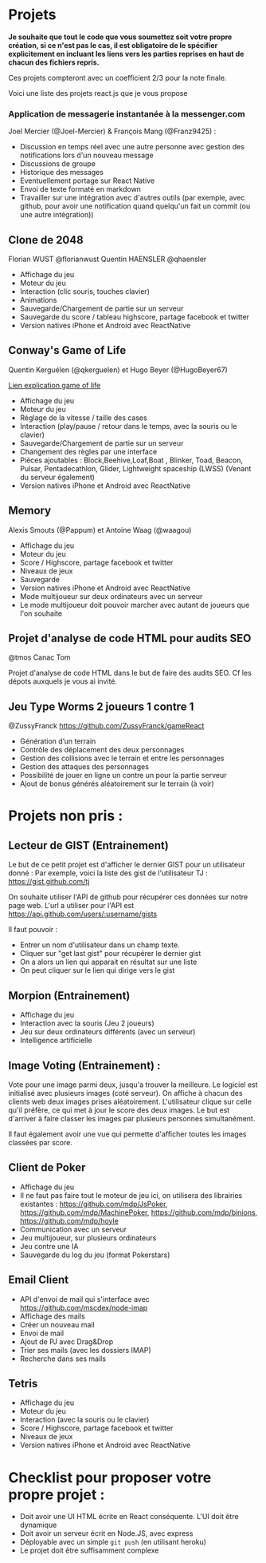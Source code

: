 # Projets

**Je souhaite que tout le code que vous soumettez soit votre propre création, si ce n'est pas le cas,
il est obligatoire de le spécifier explicitement en incluant les liens vers les parties reprises en haut de chacun des fichiers repris.**

Ces projets compteront avec un coefficient 2/3 pour la note finale.

Voici une liste des projets react.js que je vous propose

### Application de messagerie instantanée à la messenger.com

Joel Mercier (@Joel-Mercier) & François Mang (@Franz9425) :

 - Discussion en temps réel avec une autre personne avec gestion des notifications lors d'un nouveau message
 - Discussions de groupe
 - Historique des messages
 - Eventuellement portage sur React Native
 - Envoi de texte formaté en markdown
 - Travailler sur une intégration avec d'autres outils (par exemple, avec github, pour avoir une notification quand quelqu'un fait un commit (ou une autre intégration))

## Clone de 2048

Florian WUST @florianwust
Quentin HAENSLER @qhaensler

 * Affichage du jeu
 * Moteur du jeu
 * Interaction (clic souris, touches clavier)
 * Animations
 * Sauvegarde/Chargement de partie sur un serveur
 * Sauvegarde du score / tableau highscore, partage facebook et twitter
 * Version natives iPhone et Android avec ReactNative

## Conway's Game of Life

Quentin Kerguélen (@qkerguelen) et Hugo Beyer (@HugoBeyer67)

<a href="https://en.wikipedia.org/wiki/Conway's_Game_of_Life">Lien explication game of life</a>

 * Affichage du jeu
 * Moteur du jeu
 * Réglage de la vitesse / taille des cases
 * Interaction (play/pause / retour dans le temps, avec la souris ou le clavier)
 * Sauvegarde/Chargement de partie sur un serveur
 * Changement des règles par une interface
 * Pièces ajoutables : Block,Beehive,Loaf,Boat , Blinker, Toad, Beacon, Pulsar, Pentadecathlon, Glider, Lightweight spaceship (LWSS) (Venant du serveur également)
 * Version natives iPhone et Android avec ReactNative

## Memory

Alexis Smouts (@Pappum) et Antoine Waag (@waagou)

 * Affichage du jeu
 * Moteur du jeu
 * Score / Highscore, partage facebook et twitter
 * Niveaux de jeux
 * Sauvegarde
 * Version natives iPhone et Android avec ReactNative
 * Mode multijoueur sur deux ordinateurs avec un serveur
 * Le mode multijoueur doit pouvoir marcher avec autant de joueurs que l'on souhaite

## Projet d'analyse de code HTML pour audits SEO

@tmos Canac Tom

Projet d'analyse de code HTML dans le but de faire des audits SEO. Cf les dépots auxquels je vous ai invité.

## Jeu Type Worms 2 joueurs 1 contre 1

@ZussyFranck
https://github.com/ZussyFranck/gameReact

* Génération d’un terrain
* Contrôle des déplacement des deux personnages
* Gestion des collisions avec le terrain et entre les personnages
* Gestion des attaques des personnages
* Possibilité de jouer en ligne un contre un pour la partie serveur
* Ajout de bonus générés aléatoirement sur le terrain (à voir)

# Projets non pris :

## Lecteur de GIST (Entrainement)

Le but de ce petit projet est d'afficher le dernier GIST pour un utilisateur donné : Par exemple, voici la liste des gist de l'utilisateur TJ : https://gist.github.com/tj

On souhaite utiliser l'API de github pour récupérer ces données sur notre page web.
L'url a utiliser pour l'API est https://api.github.com/users/:username/gists

Il faut pouvoir :

 * Entrer un nom d'utilisateur dans un champ texte.
 * Cliquer sur "get last gist" pour récupérer le dernier gist
 * On a alors un lien qui apparait en résultat sur une liste
 * On peut cliquer sur le lien qui dirige vers le gist

## Morpion (Entrainement)

  * Affichage du jeu
  * Interaction avec la souris (Jeu 2 joueurs)
  * Jeu sur deux ordinateurs différents (avec un serveur)
  * Intelligence artificielle

## Image Voting (Entrainement) :

Vote pour une image parmi deux, jusqu'a trouver la meilleure.
Le logiciel est initialisé avec plusieurs images (coté serveur).
On affiche à chacun des clients web deux images prises aléatoirement.
L'utilisateur clique sur celle qu'il préfère, ce qui met à jour le score des deux images.
Le but est d'arriver à faire classer les images par plusieurs personnes simultanément.

Il faut également avoir une vue qui permette d'afficher toutes les images classées par score.

## Client de Poker

 * Affichage du jeu
 * Il ne faut pas faire tout le moteur de jeu ici, on utilisera des librairies existantes : https://github.com/mdp/JsPoker, https://github.com/mdp/MachinePoker, https://github.com/mdp/binions, https://github.com/mdp/hoyle
 * Communication avec un serveur
 * Jeu multijoueur, sur plusieurs ordinateurs
 * Jeu contre une IA
 * Sauvegarde du log du jeu (format Pokerstars)

## Email Client

 * API d'envoi de mail qui s'interface avec https://github.com/mscdex/node-imap
 * Affichage des mails
 * Créer un nouveau mail
 * Envoi de mail
 * Ajout de PJ avec Drag&Drop
 * Trier ses mails (avec les dossiers IMAP)
 * Recherche dans ses mails

## Tetris

 * Affichage du jeu
 * Moteur du jeu
 * Interaction (avec la souris ou le clavier)
 * Score / Highscore, partage facebook et twitter
 * Niveaux de jeux
 * Version natives iPhone et Android avec ReactNative

# Checklist pour proposer votre propre projet :

 * Doit avoir une UI HTML écrite en React conséquente. L'UI doit être dynamique
 * Doit avoir un serveur écrit en Node.JS, avec express
 * Déployable avec un simple `git push` (en utilisant heroku)
 * Le projet doit être suffisamment complexe
